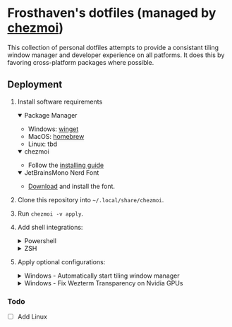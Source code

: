 # Frosthaven's dotfiles (managed by [chezmoi](https://github.com/twpayne/chezmoi))

This collection of personal dotfiles attempts to provide a consistant tiling window manager and developer experience on all patforms. It does this by favoring cross-platform packages where possible.

## Deployment

1. Install software requirements
    <details open>
    <summary>Package Manager</summary>

    - Windows: [winget](https://learn.microsoft.com/en-us/windows/package-manager/winget/#install-winget)
    - MacOS: [homebrew](https://brew.sh/)
    - Linux: tbd
    </details>

    <details open>
    <summary>chezmoi</summary>

    - Follow the [installing guide](https://www.chezmoi.io/install/)
    </details>

    <details open>
    <summary>JetBrainsMono Nerd Font</summary>

    - [Download](https://github.com/ryanoasis/nerd-fonts/releases/download/v3.3.0/JetBrainsMono.zip) and install the font.
    </details>

3. Clone this repository into `~/.local/share/chezmoi`.
4. Run `chezmoi -v apply`.
5. Add shell integrations:
    <details>
    <summary>Powershell</summary>

    Add the following line to `$env:USERPROFILE\Documents\PowerShell\Microsoft.PowerShell_profile.ps1`:

    ```powershell
    . $env:USERPROFILE\.config\shell\chezmoi-powershell.ps1
    ```
    </details>
    <details>
    <summary>ZSH</summary>

    Add the following line to `$HOME/.zshrc`:

    ```sh
    source $HOME/.config/shell/chezmoi-zsh.sh
    ```
    </details>
6. Apply optional configurations:
    <details>
    <summary>Windows - Automatically start tiling window manager</summary>

    - create a shortcut in `shell:startup` with a value of `komorebic.exe start --bar --whkd`
    </details>

    <details>
    <summary>Windows - Fix Wezterm Transparency on Nvidia GPUs</summary>

    - Open NVIDIA Control Panel
    - Go to `Manage 3D Settings`
    - Click the `Program Settings` tab
    - Add wezterm if it isn't already in the list
    - Change `OpenGL GDI Compatibility` to `Prefer compatible`
    - Click Apply
    </details>

### Todo

- [ ] Add Linux
